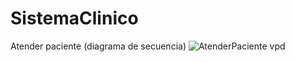 # SistemaClinico
Atender paciente (diagrama de secuencia)
![AtenderPaciente vpd](https://user-images.githubusercontent.com/68206447/100185036-d48c0500-2eb0-11eb-8f06-3ac59c674801.png)
